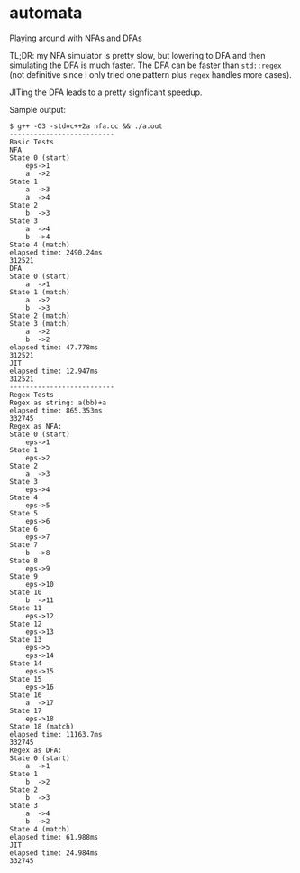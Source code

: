 # automata
Playing around with NFAs and DFAs

TL;DR: my NFA simulator is pretty slow, but lowering to DFA and then simulating the DFA is much faster.  The DFA can be faster than `std::regex` (not definitive since I only tried one pattern plus `regex` handles more cases).

JITing the DFA leads to a pretty signficant speedup.

Sample output:

```
$ g++ -O3 -std=c++2a nfa.cc && ./a.out
--------------------------
Basic Tests
NFA
State 0 (start)
    eps->1
    a  ->2
State 1
    a  ->3
    a  ->4
State 2
    b  ->3
State 3
    a  ->4
    b  ->4
State 4 (match)
elapsed time: 2490.24ms
312521
DFA
State 0 (start)
    a  ->1
State 1 (match)
    a  ->2
    b  ->3
State 2 (match)
State 3 (match)
    a  ->2
    b  ->2
elapsed time: 47.778ms
312521
JIT
elapsed time: 12.947ms
312521
--------------------------
Regex Tests
Regex as string: a(bb)+a
elapsed time: 865.353ms
332745
Regex as NFA:
State 0 (start)
    eps->1
State 1
    eps->2
State 2
    a  ->3
State 3
    eps->4
State 4
    eps->5
State 5
    eps->6
State 6
    eps->7
State 7
    b  ->8
State 8
    eps->9
State 9
    eps->10
State 10
    b  ->11
State 11
    eps->12
State 12
    eps->13
State 13
    eps->5
    eps->14
State 14
    eps->15
State 15
    eps->16
State 16
    a  ->17
State 17
    eps->18
State 18 (match)
elapsed time: 11163.7ms
332745
Regex as DFA:
State 0 (start)
    a  ->1
State 1
    b  ->2
State 2
    b  ->3
State 3
    a  ->4
    b  ->2
State 4 (match)
elapsed time: 61.988ms
JIT
elapsed time: 24.984ms
332745
```